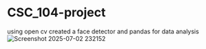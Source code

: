 # CSC_104-project
using open cv created a face detector and pandas for data analysis
![Screenshot 2025-07-02 232152](https://github.com/user-attachments/assets/28056ccc-5ff0-4c06-8509-b151d57d1854)
